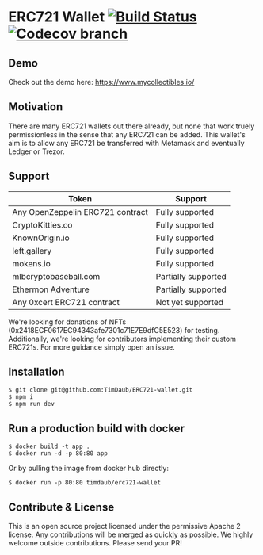 # ERC721 Wallet [![Build Status](https://travis-ci.com/TimDaub/ERC721-wallet.svg?branch=master)](https://travis-ci.com/TimDaub/ERC721-wallet) [![Codecov branch](https://img.shields.io/codecov/c/github/TimDaub/ERC721-wallet/master.svg)](https://codecov.io/github/TimDaub/ERC721-wallet?branch=master)

## Demo

Check out the demo here: https://www.mycollectibles.io/

## Motivation

There are many ERC721 wallets out there already, but none that work truely
permissionless in the sense that any ERC721 can be added. This wallet's aim is
to allow any ERC721 be transferred with Metamask and eventually Ledger or
Trezor.

## Support

|Token|Support|
|---|---|
|Any OpenZeppelin ERC721 contract|Fully supported|
|CryptoKitties.co|Fully supported|
|KnownOrigin.io|Fully supported|
|left.gallery|Fully supported|
|mokens.io|Fully supported|
|mlbcryptobaseball.com|Partially supported|
|Ethermon Adventure|Partially supported|
|Any 0xcert ERC721 contract|Not yet supported|

We're looking for donations of NFTs (0x2418ECF0617EC94343afe7301c71E7E9dfC5E523) for testing. Additionally, we're looking for contributors implementing their custom ERC721s. For more guidance simply open an issue.

## Installation

```
$ git clone git@github.com:TimDaub/ERC721-wallet.git
$ npm i
$ npm run dev
```

## Run a production build with docker

```
$ docker build -t app .
$ docker run -d -p 80:80 app
```

Or by pulling the image from docker hub directly:

```
$ docker run -p 80:80 timdaub/erc721-wallet
```

## Contribute & License

This is an open source project licensed under the permissive Apache 2 license.
Any contributions will be merged as quickly as possible. We highly welcome
outside contributions. Please send your PR!
